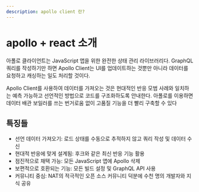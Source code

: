 ```yaml
---
description: apollo client 란?
---
```


# apollo + react 소개

아폴로 클라이언트는 JavaScript 앱을 위한 완전한 상태 관리 라이브러리다. GraphQL 쿼리를 작성하기만 하면 Apollo Client는 UI를 업데이트하는 것뿐만 아니라 데이터를 요청하고 캐싱하는 일도 처리할 것이다.

Apollo Client를 사용하여 데이터를 가져오는 것은 현대적인 반응 모범 사례와 일치하는 예측 가능하고 선언적인 방법으로 코드를 구조화하도록 안내한다. 아폴로를 이용하면 데이터 배관 보일러를 쓰는 번거로움 없이 고품질 기능을 더 빨리 구축할 수 있다

## 특징들

* 선언 데이터 가져오기: 로드 상태를 수동으로 추적하지 않고 쿼리 작성 및 데이터 수신
* 현대적 반응에 맞게 설계됨: 후크와 같은 최신 반응 기능 활용
* 점진적으로 채택 가능: 모든 JavaScript 앱에 Apollo 삭제
* 보편적으로 호환되는 기능: 모든 빌드 설정 및 GraphQL API 사용
* 커뮤니티 중심: NAT의 적극적인 오픈 소스 커뮤니티 덕분에 수천 명의 개발자와 지식 공유



